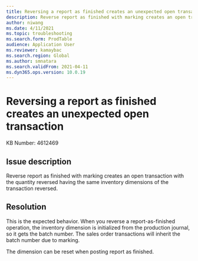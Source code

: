 ```yaml
---
title: Reversing a report as finished creates an unexpected open transaction
description: Reverse report as finished with marking creates an open transaction with the quantity reversed having the same inventory dimensions of the transaction reversed.
author: niwang
ms.date: 4/11/2021
ms.topic: troubleshooting
ms.search.form: ProdTable
audience: Application User
ms.reviewer: kamaybac
ms.search.region: Global
ms.author: smnatara
ms.search.validFrom: 2021-04-11
ms.dyn365.ops.version: 10.0.19
---
```

<!-- KFM: this topic is unclear. Please revise or remove. -->
# Reversing a report as finished creates an unexpected open transaction

KB Number: 4612469

## Issue description

Reverse report as finished with marking creates an open transaction with the quantity reversed having the same inventory dimensions of the transaction reversed.

## Resolution

This is the expected behavior. When you reverse a report-as-finished operation, the inventory dimension is initialized from the production journal, so it gets the batch number. The sales order transactions will inherit the batch number due to marking.

The dimension can be reset when posting report as finished.
